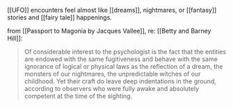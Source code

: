 [[UFO]] encounters feel almost like [[dreams]], nightmares, or [[fantasy]] stories and [[fairy tale]] happenings.


from [[Passport to Magonia by Jacques Vallee]], re: [[Betty and Barney Hill]]:

> Of considerable interest to the psychologist is the fact that the entities are endowed with the same fugitiveness and behave with the same ignorance of logical or physical laws as the reflection of a dream, the monsters of our nightmares, the unpredictable witches of our childhood. Yet their craft do leave deep indentations in the ground, according to observers who were fully awake and absolutely competent at the time of the sighting.

